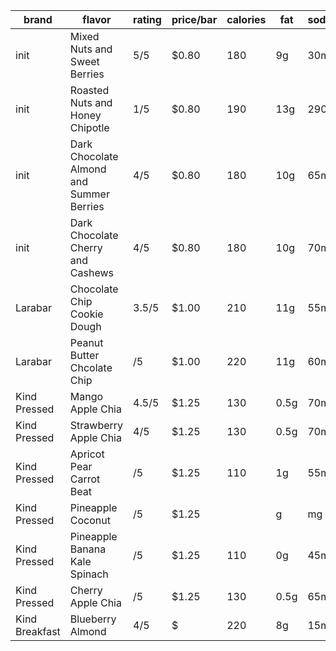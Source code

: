 
| brand | flavor | rating | price/bar | calories | fat | sodium | carbs | fiber | sugars | protein |
|-------|--------|--------|-----------|----------|-----|--------|-------|-------|--------|---------|
| init | Mixed Nuts and Sweet Berries | 5/5 | $0.80 | 180 | 9g | 30mg | 24g | 4g | 11g | 3g |
| init | Roasted Nuts and Honey Chipotle | 1/5 | $0.80 | 190 | 13g | 290mg | 18g | 4g | 7g | 5g |
| init | Dark Chocolate Almond and Summer Berries | 4/5 | $0.80 | 180 | 10g | 65mg | 23g | 3g | 12g | 4g |
| init | Dark Chocolate Cherry and Cashews | 4/5 | $0.80 | 180 | 10g | 70mg | 22g | 3g | 12g | 4g |
| Larabar | Chocolate Chip Cookie Dough | 3.5/5 | $1.00 | 210 | 11g | 55mg | 28g | 3g | 16g | 4g |
| Larabar | Peanut Butter Chcolate Chip | /5 | $1.00 | 220 | 11g | 60mg | 26g | 3g | 19g | 6g |
| Kind Pressed | Mango Apple Chia | 4.5/5 | $1.25 | 130 | 0.5g | 70mg | 31g | 3g | 21g | 1g |
| Kind Pressed | Strawberry Apple Chia | 4/5 | $1.25 | 130 | 0.5g | 70mg | 31g | 3g | 21g | 1g |
| Kind Pressed | Apricot Pear Carrot Beat | /5 | $1.25 | 110 | 1g | 55mg | 26g | 4g | 11g | 1g |
| Kind Pressed | Pineapple Coconut | /5 | $1.25 |  | g | mg | g | g | g | g |
| Kind Pressed | Pineapple Banana Kale Spinach | /5 | $1.25 | 110 | 0g | 45mg | 27g | 2.5g | 18g | 1g |
| Kind Pressed | Cherry Apple Chia | /5 | $1.25 | 130 | 0.5g | 65mg | 29g | 3g | 17g | 1g |
| Kind Breakfast | Blueberry Almond | 4/5 | $ | 220 | 8g | 15mg | 33g | 5g | 11g | 3g |
